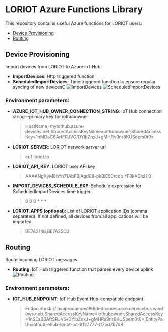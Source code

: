 # LORIOT Azure Functions Library

This repository contains useful Azure functions for LORIOT users:
- [Device Provisioning](#device-provisioning)
- [Routing](#routing)

## Device Provisioning
Import devices from LORIOT to Azure IoT Hub:
* **ImportDevices**: Http triggered function
* **ScheduledImportDevices**: Time triggered function to ensure regular syncing of new devicesÇ
![ImportDevices](https://user-images.githubusercontent.com/6308233/117285396-42792700-ae68-11eb-9b15-b422938e6a57.jpg)
![ScheduledImportDevices](https://user-images.githubusercontent.com/6308233/117285402-4442ea80-ae68-11eb-8885-226411a3b08f.jpg)

### Environment parameters:
* **AZURE_IOT_HUB_OWNER_CONNECTION_STRING**: IoT Hub connection string—primary key for iothubowner
  > HostName=myiothub.azure-devices.net;SharedAccessKeyName=iothubowner;SharedAccessKey=1nMDaC6ArtFRJVG/DYlbZnxJ+gMHRv9nr8KUSoem0t0=
* **LORIOT_SERVER**: LORIOT network server url
  > eu1.loriot.io
* **LORIOT_API_KEY**: LORIOT user API key
  > AAAANgXyM8bYn71AbFBjAgd08-pkBiE50rcdb_fF8kADixHi0
* **IMPORT_DEVICES_SCHEDULE_EXP**: Schedule expression for ScheduledImportDevices time trigger
  > 0 0 0 * * *
* **LORIOT_APPS (optional)**: List of LORIOT application IDs (comma separated). If not defined, all devices from all applications will be imported.
  > BE7A2148,BE7A25C0

## Routing
Route incoming LORIOT messages
* **Routing**: IoT Hub triggered function that parses every device uplink
![Routing](https://user-images.githubusercontent.com/6308233/117285417-49079e80-ae68-11eb-8678-1b9601b2f37c.jpg)

### Environment parameters:
* **IOT_HUB_ENDPOINT**: IoT Hub Event Hub-compatible endpoint
  > Endpoint=sb://ihsuprodamres999dednamespace.servicebus.windows.net/;SharedAccessKeyName=iothubowner;SharedAccessKey=1nSEaB6AftSRJVG/DYlbZnxJ+gMHRa9nr8KUSoem0t0=;EntityPath=iothub-ehub-loriot-iot-9127777-ff7bd7b7d8
